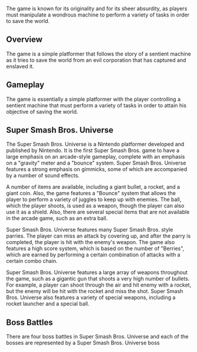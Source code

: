 The game is known for its originality and for its sheer absurdity, as players must manipulate a wondrous machine to perform a variety of tasks in order to save the world.

## Overview

The game is a simple platformer that follows the story of a sentient machine as it tries to save the world from an evil corporation that has captured and enslaved it.

## Gameplay

The game is essentially a simple platformer with the player controlling a sentient machine that must perform a variety of tasks in order to attain his objective of saving the world.

## Super Smash Bros. Universe

The Super Smash Bros. Universe is a Nintendo platformer developed and published by Nintendo. It is the first Super Smash Bros. game to have a large emphasis on an arcade-style gameplay, complete with an emphasis on a "gravity" meter and a "bounce" system. Super Smash Bros. Universe features a strong emphasis on gimmicks, some of which are accompanied by a number of sound effects.

A number of items are available, including a giant bullet, a rocket, and a giant coin. Also, the game features a "Bounce" system that allows the player to perform a variety of juggles to keep up with enemies. The ball, which the player shoots, is used as a weapon, though the player can also use it as a shield. Also, there are several special items that are not available in the arcade game, such as an extra ball.

Super Smash Bros. Universe features many Super Smash Bros. style parries. The player can miss an attack by covering up, and after the parry is completed, the player is hit with the enemy's weapon. The game also features a high score system, which is based on the number of "Berries", which are earned by performing a certain combination of attacks with a certain combo chain.

Super Smash Bros. Universe features a large array of weapons throughout the game, such as a gigantic gun that shoots a very high number of bullets. For example, a player can shoot through the air and hit enemy with a rocket, but the enemy will be hit with the rocket and miss the shot. Super Smash Bros. Universe also features a variety of special weapons, including a rocket launcher and a special ball.

## Boss Battles

There are four boss battles in Super Smash Bros. Universe and each of the bosses are represented by a Super Smash Bros. Universe boss